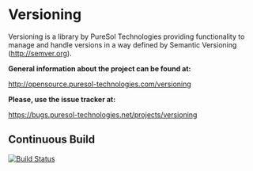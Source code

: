 Versioning
==========

Versioning is a library by PureSol Technologies providing functionality to manage and handle versions in a way defined by Semantic Versioning (http://semver.org). 

__General information about the project can be found at:__

http://opensource.puresol-technologies.com/versioning
    
__Please, use the issue tracker at:__

https://bugs.puresol-technologies.net/projects/versioning

## Continuous Build
[![Build Status](https://travis-ci.org/PureSolTechnologies/versioning.png)](https://travis-ci.org/PureSolTechnologies/versioning)
